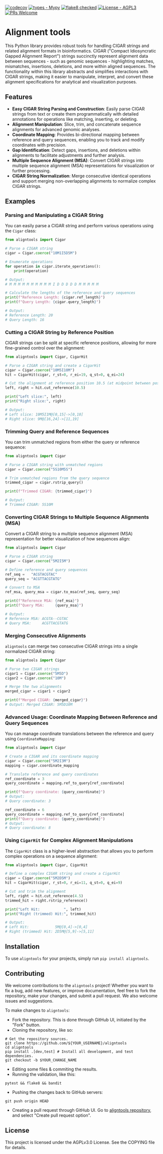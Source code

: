 
[![codecov](https://codecov.io/gh/cfe-lab/aligntools/branch/master/graph/badge.svg)](https://codecov.io/gh/cfe-lab/aligntools)
[![types - Mypy](https://img.shields.io/badge/types-Mypy-blue.svg)](https://github.com/python/mypy)
[![flake8 checked](https://img.shields.io/badge/flake8-checked-blueviolet.svg)](https://github.com/PyCQA/flake8)
[![License - AGPL3](https://img.shields.io/badge/license-AGPLv3-blue)](https://spdx.org/licenses/)
[![PRs Welcome](https://img.shields.io/badge/PRs-welcome-brightgreen.svg)](https://github.com/cfe-lab/aligntools/pulls)

# Alignment tools

This Python library provides robust tools for handling CIGAR strings and related alignment formats in bioinformatics. CIGAR ("Compact Idiosyncratic Gapped Alignment Report") strings succinctly represent alignment data between sequences - such as genomic sequences - highlighting matches, mismatches, insertions, deletions, and more within aligned sequences. The functionality within this library abstracts and simplifies interactions with CIGAR strings, making it easier to manipulate, interpret, and convert these alignment specifications for analytical and visualization purposes.

## Features

- **Easy CIGAR String Parsing and Construction**: Easily parse CIGAR strings from text or create them programmatically with detailed annotations for operations like matching, inserting, or deleting.
- **Alignment Manipulation**: Slice, trim, and concatenate sequence alignments for advanced genomic analyses.
- **Coordinate Mapping**: Provides bi-directional mapping between reference and query sequences, enabling you to track and modify coordinates with precision.
- **Gap Identification**: Detect gaps, insertions, and deletions within alignments to facilitate adjustments and further analysis.
- **Multiple Sequence Alignment (MSA)**: Convert CIGAR strings into multiple sequence alignment (MSA) representations for visualization or further processing.
- **CIGAR String Normalization**: Merge consecutive identical operations and support merging non-overlapping alignments to normalize complex CIGAR strings.

## Examples

### Parsing and Manipulating a CIGAR String

You can easily parse a CIGAR string and perform various operations using the `Cigar` class:

```python
from aligntools import Cigar

# Parse a CIGAR string
cigar = Cigar.coerce("10M1I5D5M")

# Enumerate operations
for operation in cigar.iterate_operations():
    print(operation)

# Output:
# M M M M M M M M M M I D D D D D M M M M M

# Calculate the lengths of the reference and query sequences
print(f"Reference Length: {cigar.ref_length}")
print(f"Query Length: {cigar.query_length}")

# Output:
# Reference Length: 20
# Query Length: 16
```

### Cutting a CIGAR String by Reference Position

CIGAR strings can be split at specific reference positions, allowing for more fine-grained control over the alignment:

```python
from aligntools import Cigar, CigarHit

# Parse a CIGAR string and create a CigarHit
cigar = Cigar.coerce("10M5I10M")
hit = CigarHit(cigar, r_st=0, r_ei=19, q_st=0, q_ei=24)

# Cut the alignment at reference position 10.5 (at midpoint between positions 10 and 11).
left, right = hit.cut_reference(10.5)

print("Left slice:", left)
print("Right slice:", right)

# Output:
# Left slice: 10M5I1M@[0,15]->[0,10]
# Right slice: 9M@[16,24]->[11,19]
```

### Trimming Query and Reference Sequences

You can trim unmatched regions from either the query or reference sequence:

```python
from aligntools import Cigar

# Parse a CIGAR string with unmatched regions
cigar = Cigar.coerce("5S10M5S")

# Trim unmatched regions from the query sequence
trimmed_cigar = cigar.rstrip_query()

print(f"Trimmed CIGAR: {trimmed_cigar}")

# Output:
# Trimmed CIGAR: 5S10M
```

### Converting CIGAR Strings to Multiple Sequence Alignments (MSA)

Convert a CIGAR string to a multiple sequence alignment (MSA) representation for better visualization of how sequences align:

```python
from aligntools import Cigar

# Parse a CIGAR string
cigar = Cigar.coerce("5M2I5M")

# Define reference and query sequences
ref_seq =   "ACGTACGTAC"
query_seq = "ACGTTACGTATG"

# Convert to MSA
ref_msa, query_msa = cigar.to_msa(ref_seq, query_seq)

print(f"Reference MSA: {ref_msa}")
print(f"Query MSA:     {query_msa}")

# Output:
# Reference MSA: ACGTA--CGTAC
# Query MSA:     ACGTTACGTATG
```

### Merging Consecutive Alignments

`aligntools` can merge two consecutive CIGAR strings into a single normalized CIGAR string:

```python
from aligntools import Cigar

# Parse two CIGAR strings
cigar1 = Cigar.coerce("5M5D")
cigar2 = Cigar.coerce("10M")

# Merge the two alignments
merged_cigar = cigar1 + cigar2

print(f"Merged CIGAR: {merged_cigar}")
# Output: Merged CIGAR: 5M5D10M
```

### Advanced Usage: Coordinate Mapping Between Reference and Query Sequences

You can manage coordinate translations between the reference and query using `CoordinateMapping`:

```python
from aligntools import Cigar

# Create a CIGAR and its coordinate mapping
cigar = Cigar.coerce("5M2I3M")
mapping = cigar.coordinate_mapping

# Translate reference and query coordinates
ref_coordinate = 3
query_coordinate = mapping.ref_to_query[ref_coordinate]

print(f"Query coordinate: {query_coordinate}")
# Output:
# Query coordinate: 3

ref_coordinate = 6
query_coordinate = mapping.ref_to_query[ref_coordinate]
print(f"Query coordinate: {query_coordinate}")
# Output:
# Query coordinate: 8
```

### Using `CigarHit` for Complex Alignment Manipulations

The `CigarHit` class is a higher-level abstraction that allows you to perform complex operations on a sequence alignment:

```python
from aligntools import Cigar, CigarHit

# Define a complex CIGAR string and create a CigarHit
cigar = Cigar.coerce("5M2D5M")
hit = CigarHit(cigar, r_st=0, r_ei=11, q_st=0, q_ei=9)

# Cut and trim the alignment
left, right = hit.cut_reference(4.5)
trimmed_hit = right.rstrip_reference()

print("Left Hit:           ", left)
print("Right (trimmed) Hit:", trimmed_hit)

# Output:
# Left Hit:            5M@[0,4]->[0,4]
# Right (trimmed) Hit: 2D5M@[5,9]->[5,11]
```

## Installation

To use `aligntools` for your projects, simply run `pip install aligntools`.

## Contributing

We welcome contributions to the `aligntools` project! Whether you want to fix a bug, add new features, or improve documentation, feel free to fork the repository, make your changes, and submit a pull request. We also welcome issues and suggestions.

To make changes to `aligntools`:

- Fork the repository. This is done through GitHub UI, initiated by the "Fork" button.
- Cloning the repository, like so:

```shell
# Get the repository sources.
git clone https://github.com/${YOUR_USERNAME}/aligntools
cd aligntools
pip install .[dev,test] # Install all development, and test dependencies.
git checkout -b $YOUR_CHANGE_NAME
```

- Editing some files & commiting the results.
- Running the validation, like this:

```shell
pytest && flake8 && bandit
```

- Pushing the changes back to GitHub servers:

```
git push origin HEAD
```

- Creating a pull request through GitHub UI. Go to [aligntools repository](https://github.com/cfe-lab/aligntools), and select "Create pull request option".

## License

This project is licensed under the AGPLv3.0 License. See the COPYING file for details.
